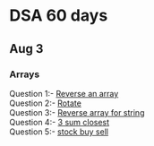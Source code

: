 # DSA 60 days 
## Aug 3


### Arrays

<!-- <hr>
-> Read from :- <a href="https://www.geeksforgeeks.org/binary-search">Binary Search</a>
<hr>
 -->
Question 1:- <a href="https://practice.geeksforgeeks.org/problems/reverse-an-array/0" >Reverse an array</a><br>
Question 2:- <a href="https://practice.geeksforgeeks.org/problems/rotate-array-by-n-elements-1587115621/1" >Rotate</a><br>
Question 3:- <a href="https://practice.geeksforgeeks.org/problems/reverse-a-string/1" >Reverse array for string</a><br>
Question 4:- <a href="https://practice.geeksforgeeks.org/problems/3-sum-closest/1" > 3 sum closest</a><br>
Question 5:- <a href="https://practice.geeksforgeeks.org/problems/stock-buy-and-sell-1587115621/1" >stock buy sell</a><br>

